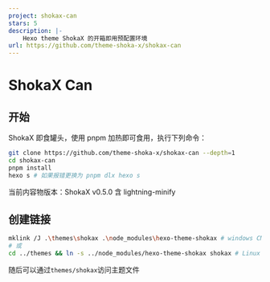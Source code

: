```yaml
---
project: shokax-can
stars: 5
description: |-
    Hexo theme ShokaX 的开箱即用预配置环境
url: https://github.com/theme-shoka-x/shokax-can
---
```


# ShokaX Can
## 开始
ShokaX 即食罐头，使用 pnpm 加热即可食用，执行下列命令：
```bash
git clone https://github.com/theme-shoka-x/shokax-can --depth=1
cd shokax-can
pnpm install
hexo s # 如果报错更换为 pnpm dlx hexo s
```

当前内容物版本：ShokaX v0.5.0 含 lightning-minify

## 创建链接
```bash
mklink /J .\themes\shokax .\node_modules\hexo-theme-shokax # windows CMD
# 或
cd ../themes && ln -s ../node_modules/hexo-theme-shokax shokax # Linux Bash
```
随后可以通过`themes/shokax`访问主题文件
